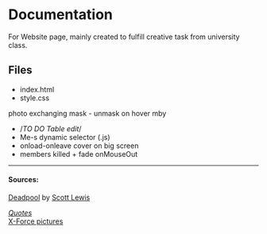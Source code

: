 # Documentation
For Website page, mainly created to fulfill creative task from university class.

## Files
- index.html
- style.css  

photo exchanging mask - unmask on hover mby

- /*TO DO Table edit*/
- Me-s dynamic selector (.js)
- onload-onleave cover on big screen
- members killed + fade onMouseOut


---
#### Sources:
<a href="https://iconscout.com/icons/deadpool" class="text-underline font-size-sm" target="_blank">Deadpool</a> by <a href="https://iconscout.com/contributors/iconifyit" class="text-underline font-size-sm" target="_blank">Scott Lewis</a>  

<a href="https://www.reddit.com/r/deadpool/comments/1enr96i/fav_deadpool_quote/">*Quotes*</a>  
<a href="https://xmenmovies.fandom.com/wiki/X-Force"> X-Force pictures</a> 